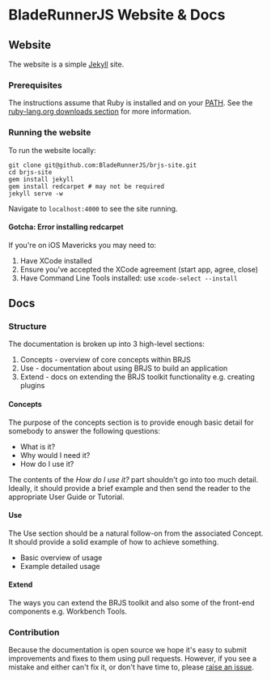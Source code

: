 # BladeRunnerJS Website & Docs

## Website

The website is a simple [Jekyll](http://jekyllrb.com/) site.

### Prerequisites

The instructions assume that Ruby is installed and on your [PATH](http://en.wikipedia.org/wiki/PATH_\(variable\)). See the [ruby-lang.org downloads section](https://www.ruby-lang.org/en/downloads/) for more information.

### Running the website

To run the website locally:

    git clone git@github.com:BladeRunnerJS/brjs-site.git
    cd brjs-site
    gem install jekyll
    gem install redcarpet # may not be required
    jekyll serve -w

Navigate to `localhost:4000` to see the site running.

#### Gotcha: Error installing redcarpet

If you're on iOS Mavericks you may need to:

1. Have XCode installed
2. Ensure you've accepted the XCode agreement (start app, agree, close)
3. Have Command Line Tools installed: use `xcode-select --install`

## Docs

### Structure

The documentation is broken up into 3 high-level sections:

1. Concepts - overview of core concepts within BRJS
2. Use - documentation about using BRJS to build an application
3. Extend - docs on extending the BRJS toolkit functionality e.g. creating plugins

#### Concepts

The purpose of the concepts section is to provide enough basic detail for somebody to answer the following questions:

* What is it?
* Why would I need it?
* How do I use it?

The contents of the *How do I use it?* part shouldn't go into too much detail. Ideally, it should provide a brief example and then send the reader to the appropriate User Guide or Tutorial.

#### Use

The Use section should be a natural follow-on from the associated Concept. It should provide a solid example of how to achieve something.

* Basic overview of usage
* Example detailed usage

#### Extend

The ways you can extend the BRJS toolkit and also some of the front-end components e.g. Workbench Tools.

### Contribution

Because the documentation is open source we hope it's easy to submit improvements and fixes to them using pull requests. However, if you see a mistake and either can't fix it, or don't have time to, please [raise an issue](https://github.com/bladerunnerjs/brjs/issues).
